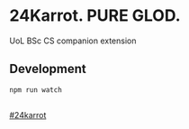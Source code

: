 # 24Karrot. PURE GLOD.
UoL BSc CS companion extension

## Development
`npm run watch`

## 
[#24karrot](https://londoncs.slack.com/archives/C01EKKK2H08)
